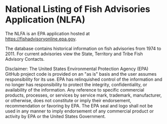 # National Listing of Fish Advisories Application (NLFA)

The NLFA is an EPA application hosted at https://fishadvisoryonline.epa.gov.

The database contains historical information on fish advisories from 1974 to 2011. For current advisories view the State, Territory and Tribe Fish Advisory Contacts.

Disclaimer: The United States Environmental Protection Agency (EPA) GitHub project code is provided on an "as is" basis and the user assumes responsibility for its use. EPA has relinquished control of the information and no longer has responsibility to protect the integrity, confidentiality, or availability of the information. Any reference to specific commercial products, processes, or services by service mark, trademark, manufacturer, or otherwise, does not constitute or imply their endorsement, recommendation or favoring by EPA. The EPA seal and logo shall not be used in any manner to imply endorsement of any commercial product or activity by EPA or the United States Government. 
